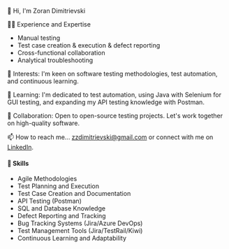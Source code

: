 👋 Hi, I'm Zoran Dimitrievski

👨‍💻 Experience and Expertise
- Manual testing
- Test case creation & execution & defect reporting
- Cross-functional collaboration
- Analytical troubleshooting

👀 Interests: I'm keen on software testing methodologies, test automation, and continuous learning.

🌱 Learning: I'm dedicated to test automation, using Java with Selenium for GUI testing, and expanding my API testing knowledge with Postman.

💞️ Collaboration: Open to open-source testing projects. Let's work together on high-quality software.

📫 How to reach me... zzdimitrievski@gmail.com or connect with me on [LinkedIn](https://www.linkedin.com/in/zoran-dimitrievski/).

#### 💪 Skills
- Agile Methodologies
- Test Planning and Execution
- Test Case Creation and Documentation
- API Testing (Postman)
- SQL and Database Knowledge
- Defect Reporting and Tracking
- Bug Tracking Systems (Jira/Azure DevOps)
- Test Management Tools (Jira/TestRail/Kiwi)
- Continuous Learning and Adaptability
